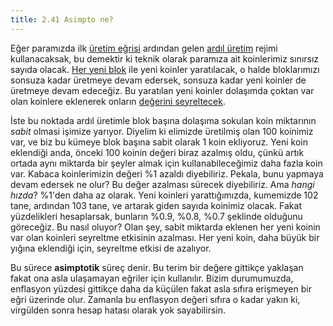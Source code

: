 ```yaml
---
title: 2.41 Asimpto ne?
---
```


Eğer paramızda ilk [üretim eğrisi](2.39_emission_curve.md) ardından
gelen [ardıl üretim](2.40_tail_emission.md) rejimi kullanacaksak, bu
demektir ki teknik olarak paramıza ait koinlerimiz sınırsız sayıda
olacak.  [Her yeni blok](2.26_clock.md) ile yeni koinler yaratılacak,
o halde bloklarımızı sonsuza kadar üretmeye devam edersek, sonsuza
kadar yeni koinler de üretmeye devam edeceğiz.  Bu yaratılan yeni
koinler dolaşımda çoktan var olan koinlere eklenerek onların [değerini
seyreltecek](2.06_how_much_money.md).

İste bu noktada ardıl üretimle blok başına dolaşıma sokulan koin
miktarının *sabit* olmasi işimize yarıyor.  Diyelim ki elimizde
üretilmiş olan 100 koinimiz var, ve biz bu kümeye blok başına sabit
olarak 1 koin ekliyoruz.  Yeni koin eklendiği anda, önceki 100 koinin
değeri biraz azalmış oldu, çünkü artık ortada aynı miktarda bir şeyler
almak için kullanabileceğimiz daha fazla koin var.  Kabaca
koinlerimizin değeri %1 azaldı diyebiliriz.  Pekala, bunu yapmaya
devam edersek ne olur?  Bu değer azalması sürecek diyebiliriz.  Ama
*hangi hızda*?  %1'den daha az olarak.  Yeni koinleri yarattığımızda,
kumemizde 102 tane, ardından 103 tane, ve artarak giden sayıda
koinimiz olacak.  Fakat yüzdelikleri hesaplarsak, bunların %0.9, %0.8,
%0.7 şeklinde olduğunu göreceğiz.  Bu nasıl oluyor?  Olan şey, sabit
miktarda eklenen her yeni koinin var olan koinleri seyreltme etkisinin
azalması.  Her yeni koin, daha büyük bir yığına eklendiği için,
seyreltme etkisi de azalıyor.

Bu sürece **asimptotik** süreç denir.  Bu terim bir değere gittikçe
yaklaşan fakat ona asla ulaşamayan eğriler için kullanılır.  Bizim
durumumuzda, enflasyon yüzdesi gittikçe daha da küçülen fakat asla
sıfıra erişmeyen bir eğri üzerinde olur.  Zamanla bu enflasyon değeri
sıfıra o kadar yakın ki, virgülden sonra hesap hatası olarak yok
sayabilirsin.

